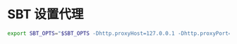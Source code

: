 
# SBT 设置代理
```bash
export SBT_OPTS="$SBT_OPTS -Dhttp.proxyHost=127.0.0.1 -Dhttp.proxyPort=1087 -Dhttps.proxyHost=127.0.0.1 -Dhttps.proxyPort=1087"
```

